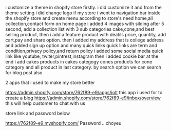 i customize a theme in shopify store firstly.
i did customize it and from the theme setting i did change logo if my store 
i went to navigation bar inside the shopify store and create menu according to store's need
home,all collection,contact form
on home page i added 4 images with silding after 5 second, add a collection list with 3 sub categories cake,cone,and best selling product, then i add a feature product with deatils price, quantity, add cart,pay  and share option. then i added my address that is college address and added sign up option and many quick links 
quick links are term and condition,privacy policy,and return policy 
i added some social media quick link like youtube, twiter,pintrest,instagram
then i added cookie bar at the end 
i add cakes products in cakes categogy
cones products for cone category and all product in last category.
by search option we can search for blog post also

2 apps that i used to make my store better


https://admin.shopify.com/store/762f89-e9/apps/jolt                                    this app i used for to create a blog
https://admin.shopify.com/store/762f89-e9/inbox/overview                               this will help customer to chat with us

store link and password below

https://762f89-e9.myshopify.com/
Password .. choyeu
